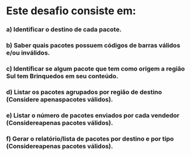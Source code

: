 # Este desafio consiste em:

### a) Identificar o destino de cada pacote.
### b) Saber quais pacotes possuem códigos de barras válidos e/ou inválidos.
### c) Identificar se algum pacote que tem como origem a região Sul tem Brinquedos em seu conteúdo.
### d) Listar os pacotes agrupados por região de destino (Considere apenaspacotes válidos).
### e) Listar o número de pacotes enviados por cada vendedor (Considereapenas pacotes válidos).
### f) Gerar o relatório/lista de pacotes por destino e por tipo (Considereapenas pacotes válidos).



